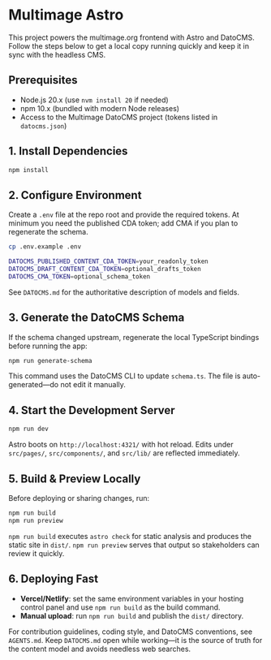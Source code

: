 # Multimage Astro

This project powers the multimage.org frontend with Astro and DatoCMS. Follow the steps below to get a local copy running quickly and keep it in sync with the headless CMS.

## Prerequisites

- Node.js 20.x (use `nvm install 20` if needed)
- npm 10.x (bundled with modern Node releases)
- Access to the Multimage DatoCMS project (tokens listed in `datocms.json`)

## 1. Install Dependencies

```bash
npm install
```

## 2. Configure Environment

Create a `.env` file at the repo root and provide the required tokens. At minimum you need the published CDA token; add CMA if you plan to regenerate the schema.

```bash
cp .env.example .env
```

```bash
DATOCMS_PUBLISHED_CONTENT_CDA_TOKEN=your_readonly_token
DATOCMS_DRAFT_CONTENT_CDA_TOKEN=optional_drafts_token
DATOCMS_CMA_TOKEN=optional_schema_token
```

See `DATOCMS.md` for the authoritative description of models and fields.

## 3. Generate the DatoCMS Schema

If the schema changed upstream, regenerate the local TypeScript bindings before running the app:

```bash
npm run generate-schema
```

This command uses the DatoCMS CLI to update `schema.ts`. The file is auto-generated—do not edit it manually.

## 4. Start the Development Server

```bash
npm run dev
```

Astro boots on `http://localhost:4321/` with hot reload. Edits under `src/pages/`, `src/components/`, and `src/lib/` are reflected immediately.

## 5. Build & Preview Locally

Before deploying or sharing changes, run:

```bash
npm run build
npm run preview
```

`npm run build` executes `astro check` for static analysis and produces the static site in `dist/`. `npm run preview` serves that output so stakeholders can review it quickly.

## 6. Deploying Fast

- **Vercel/Netlify**: set the same environment variables in your hosting control panel and use `npm run build` as the build command.
- **Manual upload**: run `npm run build` and publish the `dist/` directory.

For contribution guidelines, coding style, and DatoCMS conventions, see `AGENTS.md`. Keep `DATOCMS.md` open while working—it is the source of truth for the content model and avoids needless web searches.
